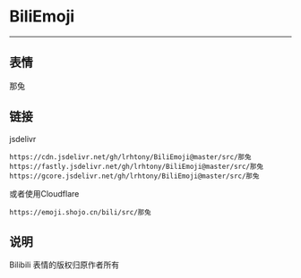 # BiliEmoji
---
## 表情
那兔
## 链接
jsdelivr
```
https://cdn.jsdelivr.net/gh/lrhtony/BiliEmoji@master/src/那兔
https://fastly.jsdelivr.net/gh/lrhtony/BiliEmoji@master/src/那兔
https://gcore.jsdelivr.net/gh/lrhtony/BiliEmoji@master/src/那兔
```
或者使用Cloudflare
```
https://emoji.shojo.cn/bili/src/那兔
```
## 说明
Bilibili 表情的版权归原作者所有
